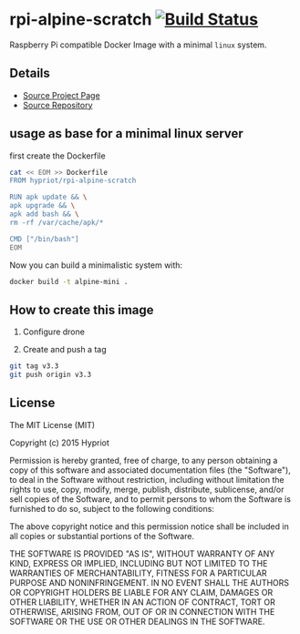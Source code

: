 # rpi-alpine-scratch [![Build Status](https://armbuilder.hypriot.com/api/badges/hypriot/rpi-alpine-scratch/status.svg)](https://armbuilder.hypriot.com/hypriot/rpi-alpine-scratch)

Raspberry Pi compatible Docker Image with a minimal `linux` system.

## Details
- [Source Project Page](https://github.com/hypriot)
- [Source Repository](https://github.com/hypriot/rpi-alpine-scratch)

## usage as base for a minimal linux server

first create the Dockerfile

```bash
cat << EOM >> Dockerfile
FROM hypriot/rpi-alpine-scratch

RUN apk update && \
apk upgrade && \
apk add bash && \
rm -rf /var/cache/apk/*

CMD ["/bin/bash"]
EOM
```

Now you can build a minimalistic system with:

```bash
docker build -t alpine-mini .
```


## How to create this image

1. Configure drone

2. Create and push a tag
```bash
git tag v3.3
git push origin v3.3
```

## License

The MIT License (MIT)

Copyright (c) 2015 Hypriot

Permission is hereby granted, free of charge, to any person obtaining a copy
of this software and associated documentation files (the "Software"), to deal
in the Software without restriction, including without limitation the rights
to use, copy, modify, merge, publish, distribute, sublicense, and/or sell
copies of the Software, and to permit persons to whom the Software is
furnished to do so, subject to the following conditions:

The above copyright notice and this permission notice shall be included in all
copies or substantial portions of the Software.

THE SOFTWARE IS PROVIDED "AS IS", WITHOUT WARRANTY OF ANY KIND, EXPRESS OR
IMPLIED, INCLUDING BUT NOT LIMITED TO THE WARRANTIES OF MERCHANTABILITY,
FITNESS FOR A PARTICULAR PURPOSE AND NONINFRINGEMENT. IN NO EVENT SHALL THE
AUTHORS OR COPYRIGHT HOLDERS BE LIABLE FOR ANY CLAIM, DAMAGES OR OTHER
LIABILITY, WHETHER IN AN ACTION OF CONTRACT, TORT OR OTHERWISE, ARISING FROM,
OUT OF OR IN CONNECTION WITH THE SOFTWARE OR THE USE OR OTHER DEALINGS IN THE
SOFTWARE.

